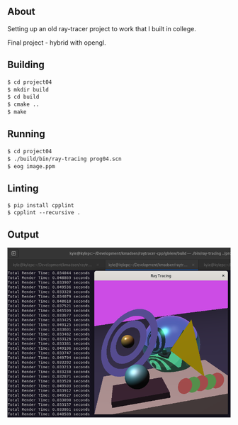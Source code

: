 ## About

Setting up an old ray-tracer project to work that I built in college.

Final project - hybrid with opengl.

## Building

``` bash
$ cd project04
$ mkdir build
$ cd build
$ cmake ..
$ make
```

## Running

``` bash
$ cd project04
$ ./build/bin/ray-tracing prog04.scn
$ eog image.ppm
```

## Linting

```
$ pip install cpplint
$ cpplint --recursive .
```

## Output

<div class="card">
  <div class="card-image">
    <img src="image.png">
  </div>
</div>
